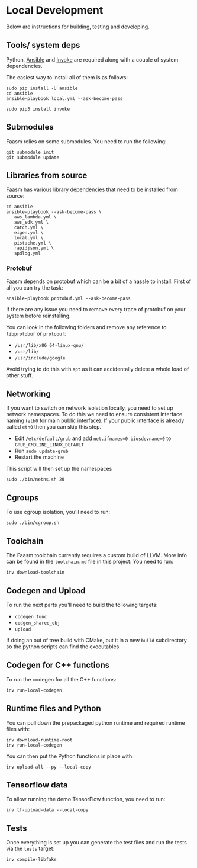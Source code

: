 # Local Development

Below are instructions for building, testing and developing.

## Tools/ system deps

Python, [Ansible](https://www.ansible.com/) and [Invoke](http://docs.pyinvoke.org/en/1.2/index.html) are required along with a couple of system dependencies.

The easiest way to install all of them is as follows:

```
sudo pip install -U ansible
cd ansible
ansible-playbook local.yml --ask-become-pass

sudo pip3 install invoke
```

## Submodules

Faasm relies on some submodules. You need to run the following:

```
git submodule init
git submodule update
```

## Libraries from source

Faasm has various library dependencies that need to be installed from source:

```
cd ansible
ansible-playbook --ask-become-pass \
   aws_lambda.yml \
   aws_sdk.yml \
   catch.yml \
   eigen.yml \
   local.yml \
   pistache.yml \
   rapidjson.yml \
   spdlog.yml
```

### Protobuf

Faasm depends on protobuf which can be a bit of a hassle to install. First of all you can try the task:

```
ansible-playbook protobuf.yml --ask-become-pass
```

If there are any issue you need to remove every trace of protobuf on your system before reinstalling.

You can look in the following folders and remove any reference to `libprotobuf` or `protobuf`:

- `/usr/lib/x86_64-linux-gnu/`
- `/usr/lib/`
- `/usr/include/google`

Avoid trying to do this with `apt` as it can accidentally delete a whole load of other stuff.

## Networking

If you want to switch on network isolation locally, you need to set up network namespaces. To do this we need to
ensure consistent interface naming (`eth0` for main public interface). If your public interface is already called
`eth0` then you can skip this step.

- Edit `/etc/default/grub` and add `net.ifnames=0 biosdevname=0` to `GRUB_CMDLINE_LINUX_DEFAULT`
- Run `sudo update-grub`
- Restart the machine

This script will then set up the namespaces

```
sudo ./bin/netns.sh 20
```

## Cgroups

To use cgroup isolation, you'll need to run:

```
sudo ./bin/cgroup.sh
```

## Toolchain

The Faasm toolchain currently requires a custom build of LLVM. More info can be found in the `toolchain.md` file in this project. You need to run:

```
inv download-toolchain
```

## Codegen and Upload

To run the next parts you'll need to build the following targets:

- `codegen_func`
- `codgen_shared_obj`
- `upload` 

If doing an out of tree build with CMake, put it in a new `build` subdirectory so the python scripts can find the executables.

## Codegen for C++ functions

To run the codegen for all the C++ functions:

```
inv run-local-codegen
```

## Runtime files and Python

You can pull down the prepackaged python runtime and required runtime files with:

```
inv download-runtime-root
inv run-local-codegen
```

You can then put the Python functions in place with:

```
inv upload-all --py --local-copy
```

## Tensorflow data

To allow running the demo TensorFlow function, you need to run:

```
inv tf-upload-data --local-copy
```

## Tests

Once everything is set up you can generate the test files and run the tests via the `tests` target:

```
inv compile-libfake
```
